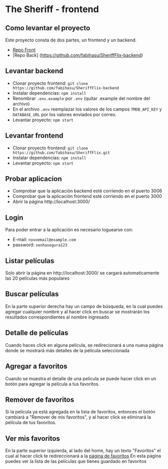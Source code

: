 # The Sheriff - frontend

## Como levantar el proyecto

Este proyecto consta de dos partes, un frontend y un backend.

- [Repo Front](https://github.com/fabihasu/SheriffFlix)
- [Repo Back]
  (https://github.com/fabihasu/SheriffFlix-backend)

## Levantar backend

- Clonar proyecto frontend:
  `git clone https://github.com/fabihasu/SheriffFlix-backend`
- Instalar dependencias:
  `npm install`
- Renombrar `.env.example` por `.env` (quitar .example del nombre del archivo)
- En el archivo `.env` reemplazar los valores de los campos `TMDB_API_KEY` y `DATABASE_URL` por los valores enviados por correo.
- Levantar proyecto: `npm start`

## Levantar frontend

- Clonar proyecto frontend:
  `git clone https://github.com/fabihasu/SheriffFlix.git`
- Instalar dependencias:
  `npm install`
- Levantar proyecto: `npm start`

## Probar aplicacion

- Comprobar que la aplicación backend esté corriendo en el puerto 3006
- Comprobar que la aplicación frontend esté corriendo en el puerto 3000
- Abrir la página http://localhost:3000/

## Login

Para poder entrar a la aplicación es necesario loguearse con:

- E-mail: `novoemail@example.com`
- password: `senhasegura123`

## Listar películas

Solo abrir la página en http://localhost:3000/ se cargará automaticamente las 20 películas más populares

## Buscar películas

En la parte superior derecha hay un campo de búsqueda, en la cual puedes agregar cualquier nombre y al hacer click en buscar se mostrarán los resultados correspondientes al nombre ingresado

## Detalle de películas

Cuando haces click en alguna película, se redirecionará a una nueva página donde se mostrará más detalles de la película seleccionada

## Agregar a favoritos

Cuando se muestra el detalle de una película se puede hacer click en un botón para agregar la película a tus favoritos.

## Remover de favoritos

Si la película ya está agregada en la lista de favoritos, entonces el botón cambiará a "Remover de mis favoritos", y al hacer click se eliminará la película de tus favoritos.

## Ver mis favoritos

En la parte superior izquierda, al lado del home, hay un texto "Favoritos" el cual al hacer click te redireccionará a la [página de favoritos](http://localhost:3000/favorites)
En esta página puedes ver la lista de las películas que tienes guardado en favoritos
